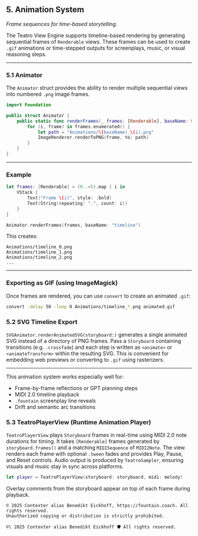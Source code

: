 ## 5. Animation System
_Frame sequences for time-based storytelling._

The Teatro View Engine supports timeline-based rendering by generating sequential frames of `Renderable` views. These frames can be used to create `.gif` animations or time-stepped outputs for screenplays, music, or visual reasoning steps.

---

### 5.1 Animator

The `Animator` struct provides the ability to render multiple sequential views into numbered `.png` image frames.

```swift
import Foundation

public struct Animator {
    public static func renderFrames(_ frames: [Renderable], baseName: String = "frame") {
        for (i, frame) in frames.enumerated() {
            let path = "Animations/\(baseName)_\(i).png"
            ImageRenderer.renderToPNG(frame, to: path)
        }
    }
}
```

---

### Example

```swift
let frames: [Renderable] = (0..<5).map { i in
    VStack {
        Text("Frame \(i)", style: .bold)
        Text(String(repeating: ".", count: i))
    }
}

Animator.renderFrames(frames, baseName: "timeline")
```

This creates:

```
Animations/timeline_0.png
Animations/timeline_1.png
Animations/timeline_2.png
...
```

---

### Exporting as GIF (using ImageMagick)

Once frames are rendered, you can use `convert` to create an animated `.gif`:

```bash
convert -delay 50 -loop 0 Animations/timeline_*.png animated.gif
```

### 5.2 SVG Timeline Export

`SVGAnimator.renderAnimatedSVG(storyboard:)` generates a single animated SVG
instead of a directory of PNG frames. Pass a `Storyboard` containing transitions
(e.g. `.crossfade`) and each step is written as `<animate>` or
`<animateTransform>` within the resulting SVG. This is convenient for embedding
web previews or converting to `.gif` using rasterizers.

---

This animation system works especially well for:
- Frame-by-frame reflections or GPT planning steps
- MIDI 2.0 timeline playback
- `.fountain` screenplay line reveals
- Drift and semantic arc transitions

### 5.3 TeatroPlayerView (Runtime Animation Player)

`TeatroPlayerView` plays `Storyboard` frames in real-time using MIDI 2.0 note
durations for timing. It takes `[Renderable]` frames generated by
`storyboard.frames()` and a matching `MIDISequence` of `MIDI2Note`. The view renders each frame
with optional `.tween` fades and provides Play, Pause, and Reset controls.
Audio output is produced by `TeatroSampler`, ensuring visuals and music stay
in sync across platforms.

```swift
let player = TeatroPlayerView(storyboard: storyboard, midi: melody)
```

Overlay comments from the storyboard appear on top of each frame during
playback.


```
© 2025 Contexter alias Benedikt Eickhoff, https://fountain.coach. All rights reserved.
Unauthorized copying or distribution is strictly prohibited.
```



``````text
©\ 2025 Contexter alias Benedikt Eickhoff 🛡️ All rights reserved.
``````
